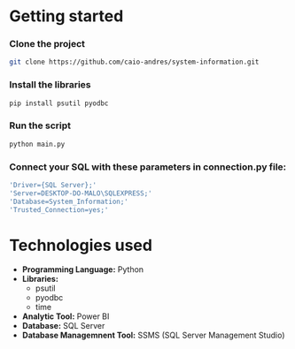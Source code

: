 # Getting started

### Clone the project

```bash
git clone https://github.com/caio-andres/system-information.git
```

### Install the libraries

```bash
pip install psutil pyodbc
```

### Run the script

```bash
python main.py
```

### Connect your SQL with these parameters in connection.py file:

```bash
'Driver={SQL Server};'
'Server=DESKTOP-DO-MALO\SQLEXPRESS;'
'Database=System_Information;'
'Trusted_Connection=yes;'
```

# Technologies used

- **Programming Language:** Python
- **Libraries:**
  - psutil
  - pyodbc
  - time
- **Analytic Tool:** Power BI
- **Database:** SQL Server
- **Database Managemnent Tool:** SSMS (SQL Server Management Studio)
